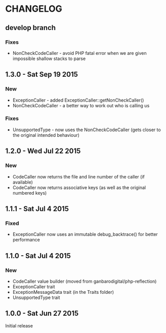# CHANGELOG

## develop branch

### Fixes

* NonCheckCodeCaller - avoid PHP fatal error when we are given impossible shallow stacks to parse

## 1.3.0 - Sat Sep 19 2015

### New

* ExceptionCaller - added ExceptionCaller::getNonCheckCaller()
* NonCheckCodeCaller - a better way to work out who is calling us

### Fixes

* UnsupportedType - now uses the NonCheckCodeCaller (gets closer to the original intended behaviour)

## 1.2.0 - Wed Jul 22 2015

### New

* CodeCaller now returns the file and line number of the caller (if available)
* CodeCaller now returns associative keys (as well as the original numbered keys)

## 1.1.1 - Sat Jul 4 2015

### Fixed

* ExceptionCaller now uses an immutable debug_backtrace() for better performance

## 1.1.0 - Sat Jul 4 2015

### New

* CodeCaller value builder (moved from ganbarodigital/php-reflection)
* ExceptionCaller trait
* ExceptionMessageData trait (in the Traits folder)
* UnsupportedType trait

## 1.0.0 - Sat Jun 27 2015

Initial release